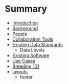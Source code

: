 # Summary

* [Introduction](README.md)
* [Background](chapter1.md)
* [People](people.md)
* [Collaboration Tools](collaboration_tools.md)
* [Existing Data Standards](existing_data_standards.md)
   * Data Levels
* [Existing Software](existing_software.md)
* [Use Cases](use_cases.md)
* [Breeding 101](breeding_101.md)
* [layouts](layouts/footer.md)
   * footer

